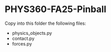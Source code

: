 # PHYS360-FA25-Pinball
Copy into this folder the following files:
- physics_objects.py
- contact.py
- forces.py
